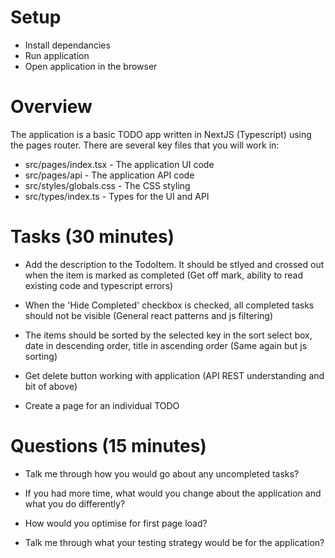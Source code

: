# Setup

- Install dependancies
- Run application
- Open application in the browser

# Overview

The application is a basic TODO app written in NextJS (Typescript) using the pages router. There are several key files that you will work in:

- src/pages/index.tsx - The application UI code
- src/pages/api - The application API code
- src/styles/globals.css - The CSS styling
- src/types/index.ts - Types for the UI and API

# Tasks (30 minutes)

- Add the description to the TodoItem. It should be stlyed and crossed out when the item is marked as completed (Get off mark, ability to read existing code and typescript errors)

- When the 'Hide Completed' checkbox is checked, all completed tasks should not be visible (General react patterns and js filtering)

- The items should be sorted by the selected key in the sort select box, date in descending order, title in ascending order (Same again but js sorting)

- Get delete button working with application (API REST understanding and bit of above)

- Create a page for an individual TODO

# Questions (15 minutes)

- Talk me through how you would go about any uncompleted tasks?

- If you had more time, what would you change about the application and what you do differently?

- How would you optimise for first page load?

- Talk me through what your testing strategy would be for the application?

